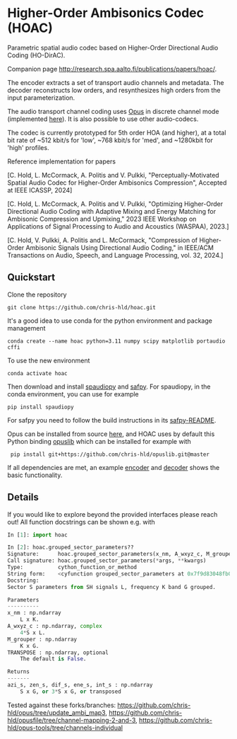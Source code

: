 # Higher-Order Ambisonics Codec (HOAC)

Parametric spatial audio codec based on Higher-Order Directional Audio Coding (HO-DirAC).

Companion page http://research.spa.aalto.fi/publications/papers/hoac/.

The encoder extracts a set of transport audio channels and metadata.
The decoder reconstructs low orders, and resynthesizes high orders from the input parameterization.

The audio transport channel coding uses [Opus](https://github.com/xiph/opus) in discrete channel mode (implemented [here](https://github.com/xiph/opus-tools/pull/80)). It is also possible to use other audio-codecs.

The codec is currently prototyped for 5th order HOA (and higher), at a total bit rate of ~512 kbit/s for 'low', ~768 kbit/s for 'med', and ~1280kbit for 'high' profiles.

Reference implementation for papers

[C. Hold, L. McCormack, A. Politis and V. Pulkki, "Perceptually-Motivated Spatial Audio Codec for Higher-Order Ambisonics Compression", Accepted at IEEE ICASSP, 2024]

[C. Hold, L. McCormack, A. Politis and V. Pulkki, "Optimizing Higher-Order Directional Audio Coding with Adaptive Mixing and Energy Matching for Ambisonic Compression and Upmixing," 2023 IEEE Workshop on Applications of Signal Processing to Audio and Acoustics (WASPAA), 2023.]

[C. Hold, V. Pulkki, A. Politis and L. McCormack, "Compression of Higher-Order Ambisonic Signals Using Directional Audio Coding," in IEEE/ACM Transactions on Audio, Speech, and Language Processing, vol. 32, 2024.]


## Quickstart
Clone the repository
```
git clone https://github.com/chris-hld/hoac.git
```
It's a good idea to use conda for the python environment and package management
```
conda create --name hoac python=3.11 numpy scipy matplotlib portaudio cffi
```
To use the new environment
```
conda activate hoac
```
Then download and install [spaudiopy](https://github.com/chris-hld/spaudiopy) and [safpy](https://github.com/chris-hld/SAFpy).
For spaudiopy, in the conda environment, you can use for example
```
pip install spaudiopy
```
For safpy you need to follow the build instructions in its [safpy-README](https://github.com/chris-hld/SAFpy).

Opus can be installed from source [here](https://github.com/xiph/opus), and HOAC uses by default this Python binding [opuslib](https://github.com/chris-hld/opuslib) which can be installed for example with
```
 pip install git+https://github.com/chris-hld/opuslib.git@master
```

If all dependencies are met, an example [encoder](https://github.com/chris-hld/hoac/blob/main/hoac_encoder.py) and [decoder](https://github.com/chris-hld/hoac/blob/main/hoac_decoder.py) shows the basic functionality.

## Details
If you would like to explore beyond the provided interfaces please reach out!
All function docstrings can be shown e.g. with
```python
In [1]: import hoac

In [2]: hoac.grouped_sector_parameters??
Signature:      hoac.grouped_sector_parameters(x_nm, A_wxyz_c, M_grouper, TRANSPOSE=False)
Call signature: hoac.grouped_sector_parameters(*args, **kwargs)
Type:           cython_function_or_method
String form:    <cyfunction grouped_sector_parameters at 0x7f9d83048fb0>
Docstring:     
Sector S parameters from SH signals L, frequency K band G grouped.

Parameters
----------
x_nm : np.ndarray
    L x K.
A_wxyz_c : np.ndarray, complex
    4*S x L.
M_grouper : np.ndarray
    K x G.
TRANSPOSE : np.ndarray, optional
    The default is False.

Returns
-------
azi_s, zen_s, dif_s, ene_s, int_s : np.ndarray
    S x G, or 3*S x G, or transposed

```


Tested against these forks/branches: https://github.com/chris-hld/opus/tree/update_ambi_map3, https://github.com/chris-hld/opusfile/tree/channel-mapping-2-and-3, https://github.com/chris-hld/opus-tools/tree/channels-individual

